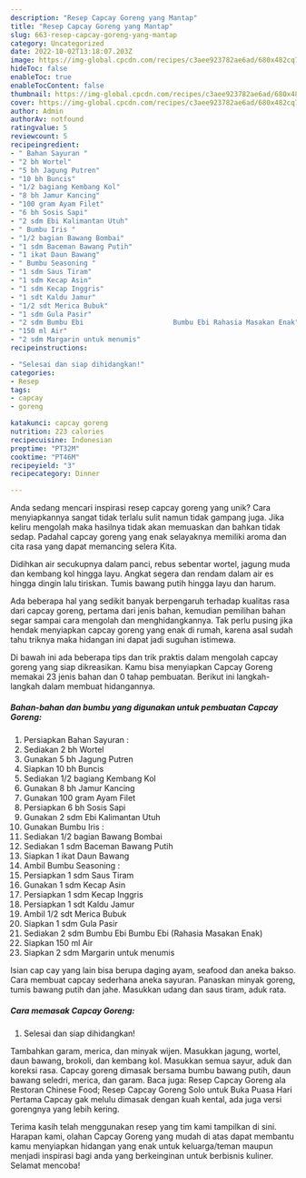 ```yaml
---
description: "Resep Capcay Goreng yang Mantap"
title: "Resep Capcay Goreng yang Mantap"
slug: 663-resep-capcay-goreng-yang-mantap
category: Uncategorized
date: 2022-10-02T13:18:07.203Z
image: https://img-global.cpcdn.com/recipes/c3aee923782ae6ad/680x482cq70/capcay-goreng-foto-resep-utama.jpg
hideToc: false
enableToc: true
enableTocContent: false
thumbnail: https://img-global.cpcdn.com/recipes/c3aee923782ae6ad/680x482cq70/capcay-goreng-foto-resep-utama.jpg
cover: https://img-global.cpcdn.com/recipes/c3aee923782ae6ad/680x482cq70/capcay-goreng-foto-resep-utama.jpg
author: Admin
authorAv: notfound
ratingvalue: 5
reviewcount: 5
recipeingredient:
- " Bahan Sayuran "
- "2 bh Wortel"
- "5 bh Jagung Putren"
- "10 bh Buncis"
- "1/2 bagiang Kembang Kol"
- "8 bh Jamur Kancing"
- "100 gram Ayam Filet"
- "6 bh Sosis Sapi"
- "2 sdm Ebi Kalimantan Utuh"
- " Bumbu Iris "
- "1/2 bagian Bawang Bombai"
- "1 sdm Baceman Bawang Putih"
- "1 ikat Daun Bawang"
- " Bumbu Seasoning "
- "1 sdm Saus Tiram"
- "1 sdm Kecap Asin"
- "1 sdm Kecap Inggris"
- "1 sdt Kaldu Jamur"
- "1/2 sdt Merica Bubuk"
- "1 sdm Gula Pasir"
- "2 sdm Bumbu Ebi                      Bumbu Ebi Rahasia Masakan Enak"
- "150 ml Air"
- "2 sdm Margarin untuk menumis"
recipeinstructions:

- "Selesai dan siap dihidangkan!"
categories:
- Resep
tags:
- capcay
- goreng

katakunci: capcay goreng 
nutrition: 223 calories
recipecuisine: Indonesian
preptime: "PT32M"
cooktime: "PT46M"
recipeyield: "3"
recipecategory: Dinner

---
```





Anda sedang mencari inspirasi resep capcay goreng yang unik? Cara menyiapkannya sangat tidak terlalu sulit namun tidak gampang juga. Jika keliru mengolah maka hasilnya tidak akan memuaskan dan bahkan tidak sedap. Padahal capcay goreng yang enak selayaknya memiliki aroma dan cita rasa yang dapat memancing selera Kita.





Didihkan air secukupnya dalam panci, rebus sebentar wortel, jagung muda dan kembang kol hingga layu. Angkat segera dan rendam dalam air es hingga dingin lalu tiriskan. Tumis bawang putih hingga layu dan harum.

Ada beberapa hal yang sedikit banyak berpengaruh terhadap kualitas rasa dari capcay goreng, pertama dari jenis bahan, kemudian pemilihan bahan segar sampai cara mengolah dan menghidangkannya. Tak perlu pusing jika hendak menyiapkan capcay goreng yang enak di rumah, karena asal sudah tahu triknya maka hidangan ini dapat jadi suguhan istimewa.






Di bawah ini ada beberapa tips dan trik praktis dalam mengolah capcay goreng yang siap dikreasikan. Kamu bisa menyiapkan Capcay Goreng memakai 23 jenis bahan dan 0 tahap pembuatan. Berikut ini langkah-langkah dalam membuat hidangannya.

<!--inarticleads1-->

##### Bahan-bahan dan bumbu yang digunakan untuk pembuatan Capcay Goreng:

1. Persiapkan  Bahan Sayuran :
1. Sediakan 2 bh Wortel
1. Gunakan 5 bh Jagung Putren
1. Siapkan 10 bh Buncis
1. Sediakan 1/2 bagiang Kembang Kol
1. Gunakan 8 bh Jamur Kancing
1. Gunakan 100 gram Ayam Filet
1. Persiapkan 6 bh Sosis Sapi
1. Gunakan 2 sdm Ebi Kalimantan Utuh
1. Gunakan  Bumbu Iris :
1. Sediakan 1/2 bagian Bawang Bombai
1. Sediakan 1 sdm Baceman Bawang Putih
1. Siapkan 1 ikat Daun Bawang
1. Ambil  Bumbu Seasoning :
1. Persiapkan 1 sdm Saus Tiram
1. Gunakan 1 sdm Kecap Asin
1. Persiapkan 1 sdm Kecap Inggris
1. Persiapkan 1 sdt Kaldu Jamur
1. Ambil 1/2 sdt Merica Bubuk
1. Siapkan 1 sdm Gula Pasir
1. Sediakan 2 sdm Bumbu Ebi                      Bumbu Ebi (Rahasia Masakan Enak)
1. Siapkan 150 ml Air
1. Siapkan 2 sdm Margarin untuk menumis


Isian cap cay yang lain bisa berupa daging ayam, seafood dan aneka bakso. Cara membuat capcay sederhana aneka sayuran. Panaskan minyak goreng, tumis bawang putih dan jahe. Masukkan udang dan saus tiram, aduk rata. 

<!--inarticleads2-->

##### Cara memasak Capcay Goreng:


1. Selesai dan siap dihidangkan!

Tambahkan garam, merica, dan minyak wijen. Masukkan jagung, wortel, daun bawang, brokoli, dan kembang kol. Masukkan semua sayur, aduk dan koreksi rasa. Capcay goreng dimasak bersama bumbu bawang putih, daun bawang seledri, merica, dan garam. Baca juga: Resep Capcay Goreng ala Restoran Chinese Food; Resep Capcay Goreng Solo untuk Buka Puasa Hari Pertama Capcay gak melulu dimasak dengan kuah kental, ada juga versi gorengnya yang lebih kering. 

Terima kasih telah menggunakan resep yang tim kami tampilkan di sini. Harapan kami, olahan Capcay Goreng yang mudah di atas dapat membantu kamu menyiapkan hidangan yang enak untuk keluarga/teman maupun menjadi inspirasi bagi anda yang berkeinginan untuk berbisnis kuliner. Selamat mencoba!
